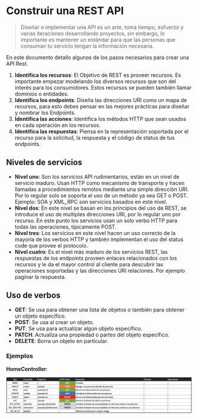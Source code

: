 # Construir una REST API

> Diseñar e implementar una API es un arte, toma tiempo, esfuerzo y varias iteraciones desarrollando proyectos, sin embargo, lo importante es mantener un estándar para que las personas que consuman tu servicio tengan la información necesaria.

En este documento detallo algunos de los pasos necesarios para crear una API Rest.

1. **Identifica los recursos**: El Objetivo de REST es proveer recursos. Es importante empezar modelando los diversos recursos que son del interés para los consumidores. Estos recursos se pueden también llamar dominios o entidades.
2. **Identifica los endpoints**: Diseña las direcciones URI como un mapa de recursos, para esto debes pensar en las mejores prácticas para diseñar y nombrar los Endpoints.
3. **Identifica las acciones**: Identifica los métodos HTTP que sean usados en cada operación en los recursos.
4. **Identifica las respuestas**: Piensa en la representación soportada por el recurso para la solicitud, la respuesta y el código de status de tus endpoints.

## Niveles de servicios

- **Nivel uno**: Son los servicios API rudimentarios, están en un nivel de servicio maduro. Usan HTTP como mecanismo de transporte y hacen llamadas a procedimientos remotos mediante una simple dirección URI. Por lo regular solo se soporta el uso de un método ya sea GET o POST. Ejemplo: SOA y XML_RPC son servicios basados en este nivel.
- **Nivel dos**: En este nivel se basan en los principios del uso de REST, se introduce el uso de multiples direcciones URI, por lo regular uno por recurso. En este punto los servicios usan un solo verbo HTTP para todas las operaciones, típicamente POST.
- **Nivel tres**: Los servicios en este nivel hacen un uso correcto de la mayoría de los verbos HTTP y también implementan el uso del status code que provee el protocolo.
- **Nivel cuatro**: Es el nivel más maduro de los servicios REST, las respuestas de los endpoints proveen enlaces relacionados con los recursos y le da el mayor control al cliente para descubrir las operaciones soportadas y las direcciones URI relaciones. Por ejemplo paginar la respuesta.

## Uso de verbos

- **GET**: Se usa para obtener una lista de objetos o también para obtener un objeto específico.
- **POST**: Se usa al crear un objeto.
- **PUT**: Se usa para actualizar algún objeto específico.
- **PATCH**: Actualiza una propiedad o partes del objeto específico.
- **DELETE**: Borra un objeto en particular.

### Ejemplos

**HomeController**:

![Blog DB Schema](assets/api-rest-home-controller.jpg)
